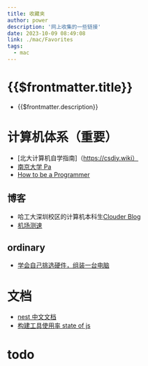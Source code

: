 ```yaml
---
title: 收藏夹
author: power
description: '网上收集的一些链接'
date: 2023-10-09 08:49:08
link: ./mac/Favorites
tags:
  - mac
---
```


# {{$frontmatter.title}}

- {{$frontmatter.description}}

# 计算机体系（重要）

- [北大计算机自学指南]（https://csdiy.wiki）
- [南京大学 Pa](https://nju-projectn.github.io/ics-pa-gitbook/ics2023/)
- [How to be a Programmer](https://braydie.gitbooks.io/how-to-be-a-programmer/content/zh/)

## 博客

- 哈工大深圳校区的计算机本科生[Clouder Blog](https://www.codein.icu/about/)
- [机场测速](https://www.duyaoss.com/archives/3/)

## ordinary

- [学会自己挑选硬件，组装一台电脑](https://zhuanlan.zhihu.com/p/406451515)

# 文档

- [nest 中文文档](https://juejin.cn/post/7293176193322237990)
- [构建工具使用率 state of js](https://2022.stateofjs.com/en-US/libraries/build-tools/)

# todo

